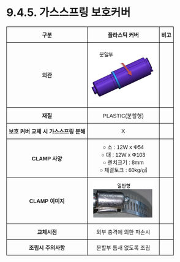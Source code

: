 ﻿# 9.4.5. 가스스프링 보호커버

<style type="text/css">
.tg  {border-collapse:collapse;border-spacing:0;}
.tg td{border-color:black;border-style:solid;border-width:1px;font-family:Arial, sans-serif;font-size:14px;
  overflow:hidden;padding:10px 5px;word-break:normal;}
.tg th{border-color:black;border-style:solid;border-width:1px;font-family:Arial, sans-serif;font-size:14px;
  font-weight:normal;overflow:hidden;padding:10px 5px;word-break:normal;}
.tg .tg-wa1i{font-weight:bold;text-align:center;vertical-align:middle}
.tg .tg-nrix{text-align:center;vertical-align:middle}
</style>
<table class="tg">
<thead>
  <tr>
    <th class="tg-wa1i">구분</th>
    <th class="tg-wa1i">플라스틱 커버</th>
    <th class="tg-wa1i">비고</th>
  </tr>
</thead>
<tbody>
  <tr>
    <td class="tg-wa1i">외관</td>
    <td class="tg-nrix"><img src="../../_assets/표9-4_그림1.png"></td>
    <td class="tg-nrix"></td>
  </tr>
  <tr>
    <td class="tg-wa1i">재질</td>
    <td class="tg-nrix">PLASTIC(분할형)</td>
    <td class="tg-nrix"></td>
  </tr>
  <tr>
    <td class="tg-wa1i">보호 커버 교체 시 가스스프링 분해</td>
    <td class="tg-nrix">X</td>
    <td class="tg-nrix"></td>
  </tr>
  <tr>
    <td class="tg-wa1i">CLAMP 사양</td>
    <td class="tg-nrix">○ 소 : 12W x Φ54<br>○ 대 : 12W x Φ103<br>○ 렌치크기 : 8mm<br>○ 체결토크 : 60kg/㎠</td>
    <td class="tg-nrix"></td>
  </tr>
  <tr>
    <td class="tg-wa1i">CLAMP 이미지</td>
    <td class="tg-nrix"><img src="../../_assets/표9-4_그림2.png"></td>
    <td class="tg-nrix"></td>
  </tr>
  <tr>
    <td class="tg-wa1i">교체시점</td>
    <td class="tg-nrix">외부 충격에 의한 파손시</td>
    <td class="tg-nrix"></td>
  </tr>
  <tr>
    <td class="tg-wa1i">조립시 주의사항</td>
    <td class="tg-nrix">분할부 틈새 없도록 조립</td>
    <td class="tg-nrix"></td>
  </tr>
</tbody>
</table>
